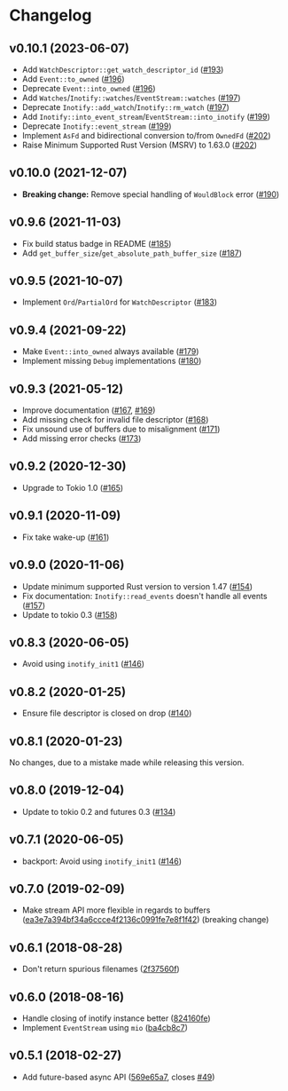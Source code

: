 # Changelog

## v0.10.1 (2023-06-07)

- Add `WatchDescriptor::get_watch_descriptor_id` ([#193])
- Add `Event::to_owned` ([#196])
- Deprecate `Event::into_owned` ([#196])
- Add `Watches`/`Inotify::watches`/`EventStream::watches` ([#197])
- Deprecate `Inotify::add_watch`/`Inotify::rm_watch` ([#197])
- Add `Inotify::into_event_stream`/`EventStream::into_inotify` ([#199])
- Deprecate `Inotify::event_stream` ([#199])
- Implement `AsFd` and bidirectional conversion to/from `OwnedFd` ([#202])
- Raise Minimum Supported Rust Version (MSRV) to 1.63.0 ([#202])

[#193]: https://github.com/hannobraun/inotify-rs/pull/193
[#196]: https://github.com/hannobraun/inotify-rs/pull/196
[#197]: https://github.com/hannobraun/inotify-rs/pull/197
[#199]: https://github.com/hannobraun/inotify-rs/pull/199
[#202]: https://github.com/hannobraun/inotify-rs/pull/202


## v0.10.0 (2021-12-07)

- **Breaking change:** Remove special handling of `WouldBlock` error ([#190])

[#190]: https://github.com/hannobraun/inotify-rs/pull/190


## v0.9.6 (2021-11-03)

- Fix build status badge in README ([#185])
- Add `get_buffer_size`/`get_absolute_path_buffer_size` ([#187])

[#185]: https://github.com/hannobraun/inotify-rs/pull/185
[#187]: https://github.com/hannobraun/inotify-rs/pull/187


## v0.9.5 (2021-10-07)

- Implement `Ord`/`PartialOrd` for `WatchDescriptor` ([#183])

[#183]: https://github.com/hannobraun/inotify-rs/pull/183


## v0.9.4 (2021-09-22)

- Make `Event::into_owned` always available ([#179])
- Implement missing `Debug` implementations ([#180])

[#179]: https://github.com/hannobraun/inotify-rs/pull/179
[#180]: https://github.com/hannobraun/inotify-rs/pull/180


## v0.9.3 (2021-05-12)

- Improve documentation ([#167], [#169])
- Add missing check for invalid file descriptor ([#168])
- Fix unsound use of buffers due to misalignment ([#171])
- Add missing error checks ([#173])

[#167]: https://github.com/hannobraun/inotify-rs/pull/167
[#168]: https://github.com/hannobraun/inotify-rs/pull/168
[#169]: https://github.com/hannobraun/inotify-rs/pull/169
[#171]: https://github.com/hannobraun/inotify-rs/pull/171
[#173]: https://github.com/hannobraun/inotify-rs/pull/173


## v0.9.2 (2020-12-30)

- Upgrade to Tokio 1.0 ([#165])

[#165]: https://github.com/hannobraun/inotify/pull/165


## v0.9.1 (2020-11-09)

- Fix take wake-up ([#161])

[#161]: https://github.com/hannobraun/inotify/pull/161


## v0.9.0 (2020-11-06)

- Update minimum supported Rust version to version 1.47 ([#154])
- Fix documentation: `Inotify::read_events` doesn't handle all events ([#157])
- Update to tokio 0.3 ([#158])

[#154]: https://github.com/hannobraun/inotify/pull/154
[#157]: https://github.com/hannobraun/inotify/pull/157
[#158]: https://github.com/hannobraun/inotify/pull/158


## v0.8.3 (2020-06-05)

- Avoid using `inotify_init1` ([#146])

[#146]: https://github.com/hannobraun/inotify/pull/146


## v0.8.2 (2020-01-25)

- Ensure file descriptor is closed on drop ([#140])

[#140]: https://github.com/inotify-rs/inotify/pull/140


## v0.8.1 (2020-01-23)

No changes, due to a mistake made while releasing this version.


## v0.8.0 (2019-12-04)

- Update to tokio 0.2 and futures 0.3 ([#134])

[#134]: https://github.com/inotify-rs/inotify/pull/134


## v0.7.1 (2020-06-05)

- backport: Avoid using `inotify_init1` ([#146])

[#146]: https://github.com/hannobraun/inotify/pull/146


## v0.7.0 (2019-02-09)

- Make stream API more flexible in regards to buffers ([ea3e7a394bf34a6ccce4f2136c0991fe7e8f1f42](ea3e7a394bf34a6ccce4f2136c0991fe7e8f1f42)) (breaking change)


## v0.6.1 (2018-08-28)

- Don't return spurious filenames ([2f37560f](2f37560f))


## v0.6.0 (2018-08-16)

- Handle closing of inotify instance better ([824160fe](824160fe))
- Implement `EventStream` using `mio` ([ba4cb8c7](ba4cb8c7))


## v0.5.1 (2018-02-27)

- Add future-based async API ([569e65a7](569e65a7), closes [#49](49))
